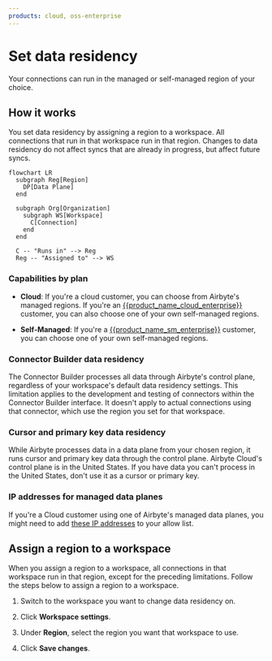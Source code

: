 ```yaml
---
products: cloud, oss-enterprise
---
```


# Set data residency

Your connections can run in the managed or self-managed region of your choice.

## How it works

You set data residency by assigning a region to a workspace. All connections that run in that workspace run in that region. Changes to data residency do not affect syncs that are already in progress, but affect future syncs.

```mermaid
flowchart LR
  subgraph Reg[Region]
    DP[Data Plane]
  end

  subgraph Org[Organization]
    subgraph WS[Workspace]
      C[Connection]
    end
  end

  C -- "Runs in" --> Reg
  Reg -- "Assigned to" --> WS
```

### Capabilities by plan

- **Cloud**: If you're a cloud customer, you can choose from Airbyte's managed regions. If you're an [{{product_name_cloud_enterprise}}](../../enterprise-flex/) customer, you can also choose one of your own self-managed regions.

- **Self-Managed**: If you're a [{{product_name_sm_enterprise}}](../../enterprise-setup/) customer, you can choose one of your own self-managed regions.

### Connector Builder data residency

The Connector Builder processes all data through Airbyte's control plane, regardless of your workspace's default data residency settings. This limitation applies to the development and testing of connectors within the Connector Builder interface. It doesn't apply to actual connections using that connector, which use the region you set for that workspace.

### Cursor and primary key data residency

While Airbyte processes data in a data plane from your chosen region, it runs cursor and primary key data through the control plane. Airbyte Cloud's control plane is in the United States. If you have data you can't process in the United States, don't use it as a cursor or primary key.

### IP addresses for managed data planes

If you're a Cloud customer using one of Airbyte's managed data planes, you might need to add [these IP addresses](/platform/operating-airbyte/ip-allowlist) to your allow list.

## Assign a region to a workspace

When you assign a region to a workspace, all connections in that workspace run in that region, except for the preceding limitations. Follow the steps below to assign a region to a workspace.

1. Switch to the workspace you want to change data residency on.

2. Click **Workspace settings**.

3. Under **Region**, select the region you want that workspace to use.

4. Click **Save changes**.
